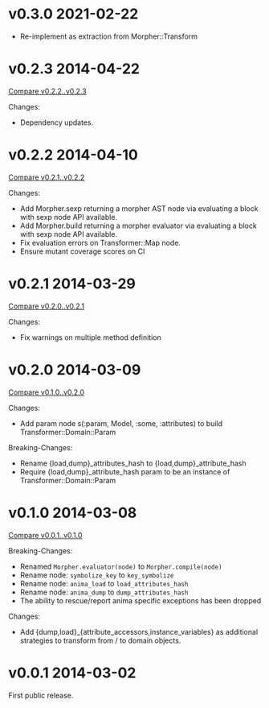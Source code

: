 # v0.3.0 2021-02-22

* Re-implement as extraction from Morpher::Transform

# v0.2.3 2014-04-22

[Compare v0.2.2..v0.2.3](https://github.com/mbj/morpher/compare/v0.2.2...v0.2.3)

Changes:

* Dependency updates.

# v0.2.2 2014-04-10

[Compare v0.2.1..v0.2.2](https://github.com/mbj/morpher/compare/v0.2.1...v0.2.2)

Changes: 

* Add Morpher.sexp returning a morpher AST node via evaluating a block with sexp node API available.
* Add Morpher.build returning a morpher evaluator via evaluating a block with sexp node API available.
* Fix evaluation errors on Transformer::Map node.
* Ensure mutant coverage scores on CI

# v0.2.1 2014-03-29

[Compare v0.2.0..v0.2.1](https://github.com/mbj/morpher/compare/v0.2.0...v0.2.1)

Changes: 

* Fix warnings on multiple method definition

# v0.2.0 2014-03-09

[Compare v0.1.0..v0.2.0](https://github.com/mbj/morpher/compare/v0.1.0...v0.2.0)

Changes:

* Add param node s(:param, Model, :some, :attributes) to build Transformer::Domain::Param

Breaking-Changes:

* Rename {load,dump}_attributes_hash to {load,dump}_attribute_hash
* Require {load,dump}_attribute_hash param to be an instance of Transformer::Domain::Param

# v0.1.0 2014-03-08

[Compare v0.0.1..v0.1.0](https://github.com/mbj/morpher/compare/v0.0.1...v0.1.0)

Breaking-Changes:

* Renamed `Morpher.evaluator(node)` to `Morpher.compile(node)`
* Rename node: `symbolize_key` to `key_symbolize`
* Rename node: `anima_load` to `load_attributes_hash`
* Rename node: `anima_dump` to `dump_attributes_hash`
* The ability to rescue/report anima specific exceptions has been dropped

Changes:

* Add {dump,load}_{attribute_accessors,instance_variables} as additional strategies to
  transform from / to domain objects.

# v0.0.1 2014-03-02

First public release.
